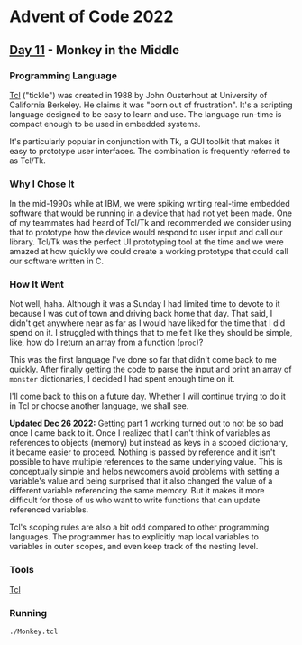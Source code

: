 # Advent of Code 2022
## [Day 11](https://adventofcode.com/2022/day/11) - Monkey in the Middle

### Programming Language 

[Tcl](https://en.wikipedia.org/wiki/Tcl) ("tickle") was created in 1988 by John Ousterhout at University of California Berkeley.
He claims it was "born out of frustration".
It's a scripting language designed to be easy to learn and use.
The language run-time is compact enough to be used in embedded systems.

It's particularly popular in conjunction with Tk, a GUI toolkit that makes it easy to prototype user interfaces.
The combination is frequently referred to as Tcl/Tk.

### Why I Chose It

In the mid-1990s while at IBM, we were spiking writing real-time embedded software that would be running in a device that had not yet been made.
One of my teammates had heard of Tcl/Tk and recommended we consider using that to prototype how the device would respond to user input and call our library.
Tcl/Tk was the perfect UI prototyping tool at the time and we were amazed at how quickly we could create a working prototype that could call our software written in C.

### How It Went

Not well, haha.
Although it was a Sunday I had limited time to devote to it because I was out of town and driving back home that day.
That said, I didn't get anywhere near as far as I would have liked for the time that I did spend on it.
I struggled with things that to me felt like they should be simple, like, how do I return an array from a function (`proc`)?

This was the first language I've done so far that didn't come back to me quickly.
After finally getting the code to parse the input and print an array of `monster` dictionaries, I decided I had spent enough time on it.

I'll come back to this on a future day.
Whether I will continue trying to do it in Tcl or choose another language, we shall see.

**Updated Dec 26 2022:**
Getting part 1 working turned out to not be so bad once I came back to it.
Once I realized that I can't think of variables as references to objects (memory) but instead as keys in a scoped dictionary, it became easier to proceed.
Nothing is passed by reference and it isn't possible to have multiple references to the same underlying value.
This is conceptually simple and helps newcomers avoid problems with setting a variable's value and being surprised that it also changed the value of a different variable referencing the same memory.
But it makes it more difficult for those of us who want to write functions that can update referenced variables.

Tcl's scoping rules are also a bit odd compared to other programming languages.
The programmer has to explicitly map local variables to variables in outer scopes, and even keep track of the nesting level. 

### Tools

[Tcl](https://www.tcl-lang.org/)

### Running

```
./Monkey.tcl
```
